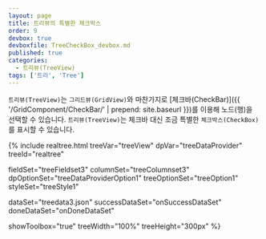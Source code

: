 ```yaml
---
layout: page
title: 트리뷰의 특별한 체크박스
order: 9
devbox: true
devboxfile: TreeCheckBox_devbox.md
published: true
categories:
  - 트리뷰(TreeView)
tags: ['트리', 'Tree']
---
```



`트리뷰(TreeView)`는 `그리드뷰(GridView)`와 마찬가지로 [체크바(CheckBar)]({{ '/GridComponent/CheckBar/' | prepend: site.baseurl }})를 이용해 노드(행)을 선택할 수 있습니다.
`트리뷰(TreeView)`는 체크바 대신 조금 특별한 `체크박스(CheckBox)`를 표시할 수 있습니다.

<script>
  var onSuccessDataSet = function(data, textStatus, jqXHR) {
    treeDataProvider.setJsonRows(data, "rows", "", "icon");

    treeView.expand(0);
    treeView.expand(1);
  }

  var onDoneDataSet = function() {
    var imageList = new RealGridJS.ImageList("images", "{{"/resource/image/smallflag/" | prepend: site.baseurl}}");
    imageList.addUrls([
                "icon_male.png",
                "icon_female.png",
                "icon_folder_col.png",
                "icon_folder_exp.png",
                "de.png",
                "gr.png",
                "hu.png",
                "is.png",
                "eg.png",
                "au.png",
                "nz.png",
                "ph.png",
                "sg.png",
                "th.png",
                "tr.png",
                "ca.png",
                "mx.png",
                "us.png",
                "bo.png",
                "cr.png",
                "pe.png",
                "uy.png"
        ]
    );
 
    treeView.registerImageList(imageList);
    treeView.setTreeOptions({
        iconImages: imageList.getName(),
        iconWidth: 20
    });
  }
</script>

{% include realtree.html
  treeVar="treeView"
  dpVar="treeDataProvider"
  treeId="realtree"

  fieldSet="treeFieldset3"
  columnSet="treeColumnset3"
  dpOptionSet="treeDataProviderOption1"
  treeOptionSet="treeOption1"
  styleSet="treeStyle1"

  dataSet="treedata3.json"
  successDataSet="onSuccessDataSet"
  doneDataSet="onDoneDataSet"

  showToolbox="true"
  treeWidth="100%"
  treeHeight="300px" %}
